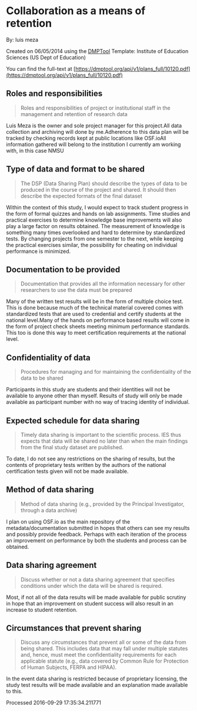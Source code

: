 # Collaboration as a means of retention

By: luis meza

Created on 06/05/2014 using the [DMPTool](https://dmp.cdlib.org/) Template: Institute of Education Sciences (US Dept of Education)

You can find the full-text at [https://dmptool.org/api/v1/plans_full/10120.pdf](https://dmptool.org/api/v1/plans_full/10120.pdf) 

## Roles and responsibilities

> Roles and responsibilities of project or institutional staff in the management and retention of research data

Luis Meza is the owner and sole project manager for this project.All data collection and archiving will done by me.Adherence to this data plan will be tracked by checking records kept at public locations like OSF.ioAll information gathered will belong to the institution I currently am working with, in this case NMSU

## Type of data and format to be shared

> The DSP (Data Sharing Plan) should describe the types of data to be produced in the course of the project and shared. It should then describe the expected formats of the final dataset

Within the context of this study, I would expect to track student progress in the form of formal quizzes and hands on lab assignments. Time studies and practical exercises to determine knowledge base improvements will also play a large factor on results obtained. The measurement of knowledge is something many times overlooked and hard to determine by standardized tests. By changing projects from one semester to the next, while keeping the practical exercises similar, the possibility for cheating on individual performance is minimized.

## Documentation to be provided

> Documentation that provides all the information necessary for other researchers to use the data must be prepared 

Many of the written test results will be in the form of multiple choice test. This is done because much of the technical material covered comes with standardized tests that are used to credential and certify students at the national level.Many of the hands on performance based results will come in the form of project check sheets meeting minimum performance standards. This too is done this way to meet certification requirements at the national level.

## Confidentiality of data 

> Procedures for managing and for maintaining the confidentiality of the data to be shared

Participants in this study are students and their identities will not be available to anyone other than myself. Results of study will only be made available as participant number with no way of tracing identity of individual.

## Expected schedule for data sharing 

> Timely data sharing is important to the scientific process. IES thus expects that data will be shared no later than when the main findings from the final study dataset are published.

To date, I do not see any restrictions on the sharing of results, but the contents of proprietary tests written by the authors of the national certification tests given will not be made available.

## Method of data sharing

> Method of data sharing (e.g., provided by the Principal Investigator, through a data archive)

I plan on using OSF.io as the main repository of the metadata/documentation submitted in hopes that others can see my results and possibly provide feedback. Perhaps with each iteration of the process an improvement on performance by both the students and process can be obtained.

## Data sharing agreement

> Discuss whether or not a data sharing agreement that specifies conditions under which the data will be shared is required.

Most, if not all of the data results will be made available for public scrutiny in hope that an improvement on student success will also result in an increase to student retention.

## Circumstances that prevent sharing

> Discuss any circumstances that prevent all or some of the data from being shared. This includes data that may fall under multiple statutes and, hence, must meet the confidentiality requirements for each applicable statute  (e.g., data covered by Common Rule for Protection of Human Subjects, FERPA and HIPAA).

In the event data sharing is restricted because of proprietary licensing, the study test results will be made available and an explanation made available to this.

Processed 2016-09-29 17:35:34.211771
